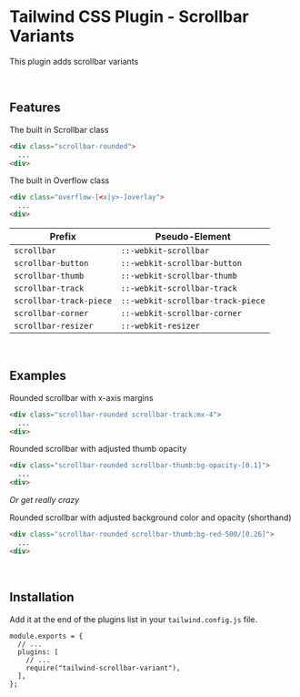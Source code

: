 # Tailwind CSS Plugin - Scrollbar Variants

This plugin adds scrollbar variants

<br />

## Features

The built in Scrollbar class
```html
<div class="scrollbar-rounded">
  ...
<div>
```

The built in Overflow class
```html
<div class="overflow-[<x|y>-]overlay">
  ...
<div>
```

| Prefix                  | Pseudo-Element                    |
|-------------------------|-----------------------------------|
| `scrollbar`             | `::-webkit-scrollbar`             |
| `scrollbar-button`      | `::-webkit-scrollbar-button`      |
| `scrollbar-thumb`       | `::-webkit-scrollbar-thumb`       |
| `scrollbar-track`       | `::-webkit-scrollbar-track`       |
| `scrollbar-track-piece` | `::-webkit-scrollbar-track-piece` |
| `scrollbar-corner`      | `::-webkit-scrollbar-corner`      |
| `scrollbar-resizer`     | `::-webkit-resizer`               |

<br />

## Examples

Rounded scrollbar with x-axis margins
```html
<div class="scrollbar-rounded scrollbar-track:mx-4">
  ...
<div>
```

Rounded scrollbar with adjusted thumb opacity
```html
<div class="scrollbar-rounded scrollbar-thumb:bg-opacity-[0.1]">
  ...
<div>
```

_Or get really crazy_

Rounded scrollbar with adjusted background color and opacity (shorthand)
```html
<div class="scrollbar-rounded scrollbar-thumb:bg-red-500/[0.26]">
  ...
<div>
```

<br />

## Installation

Add it at the end of the plugins list in your `tailwind.config.js` file.

```
module.exports = {
  // ...
  plugins: [
    // ...
    require("tailwind-scrollbar-variant"),
  ],
};
```
